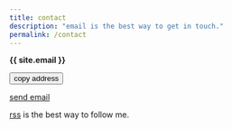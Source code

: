 ```yaml
---
title: contact
description: "email is the best way to get in touch."
permalink: /contact
--- 
```




**{{ site.email }}**

<div class="tag-list copy-buttons">

<button class="btn btn-default" onclick="copyEmailtoClipboard('{{site.email}}')">copy address</button>

<a href="mailto:{{site.email}}">send email</a>
</div>

[rss](/rss) is the best way to follow me.

<script>

// copy email to clipboard

function copyEmailtoClipboard() {
    navigator.clipboard.writeText((arguments[0]));
}

</script>
